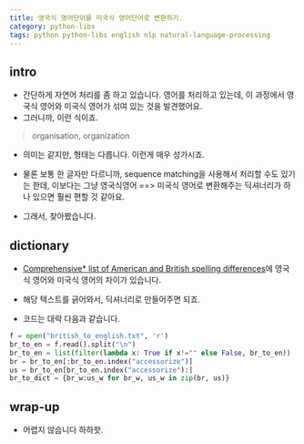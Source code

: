 ```yaml
---
title: 영국식 영어단어를 미국식 영어단어로 변환하기. 
category: python-libs
tags: python python-libs english nlp natural-language-processing
---
```


## intro 

- 간단하게 자연어 처리를 좀 하고 있습니다. 영어를 처리하고 있는데, 이 과정에서 영국식 영어와 미국식 영어가 섞여 있는 것을 발견했어요. 
- 그러니까, 이런 식이죠. 

> organisation, organization

- 의미는 같지만, 형태는 다릅니다. 이런게 매우 성가시죠. 
- 물론 보통 한 글자만 다르니까, sequence matching을 사용해서 처리할 수도 있기는 한데, 이보다는 그냥 영국식영어 ==> 미국식 영어로 변환해주는 딕셔너리가 하나 있으면 훨씬 편할 것 같아요. 

- 그래서, 찾아봤습니다. 

## dictionary 

- [Comprehensive* list of American and British spelling differences](http://www.tysto.com/uk-us-spelling-list.html)에 영국식 영어와 미국식 영어의 차이가 있습니다. 

- 해당 텍스트를 긁어와서, 딕셔너리로 만들어주면 되죠. 
- 코드는 대략 다음과 같습니다. 

```python
f = open("british_to_english.txt", 'r')
br_to_en = f.read().split("\n")
br_to_en = list(filter(lambda x: True if x!="" else False, br_to_en))
br = br_to_en[:br_to_en.index("accessorize")]
us = br_to_en[br_to_en.index("accessorize"):]
br_to_dict = {br_w:us_w for br_w, us_w in zip(br, us)}


```



## wrap-up

- 어렵지 않습니다 하하핫. 
